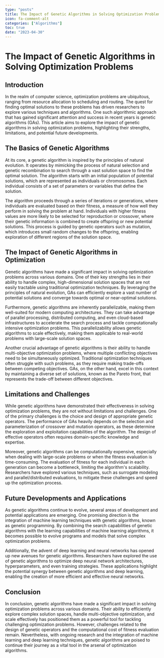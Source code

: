 ```yaml
---
type: "posts"
title: The Impact of Genetic Algorithms in Solving Optimization Problems
icon: fa-comment-alt
categories: ["Algorithms"]
toc: true
date: "2023-04-30"
---
```




# The Impact of Genetic Algorithms in Solving Optimization Problems

## Introduction

In the realm of computer science, optimization problems are ubiquitous, ranging from resource allocation to scheduling and routing. The quest for finding optimal solutions to these problems has driven researchers to explore various techniques and algorithms. One such algorithmic approach that has gained significant attention and success in recent years is genetic algorithms (GAs). This article aims to explore the impact of genetic algorithms in solving optimization problems, highlighting their strengths, limitations, and potential future developments.

## The Basics of Genetic Algorithms

At its core, a genetic algorithm is inspired by the principles of natural evolution. It operates by mimicking the process of natural selection and genetic recombination to search through a vast solution space to find the optimal solution. The algorithm starts with an initial population of potential solutions, which are represented as individuals or chromosomes. Each individual consists of a set of parameters or variables that define the solution.

The algorithm proceeds through a series of iterations or generations, where individuals are evaluated based on their fitness, a measure of how well they perform in solving the problem at hand. Individuals with higher fitness values are more likely to be selected for reproduction or crossover, where their genetic information is combined to create offspring or new potential solutions. This process is guided by genetic operators such as mutation, which introduces small random changes to the offspring, enabling exploration of different regions of the solution space.

## The Impact of Genetic Algorithms in Optimization

Genetic algorithms have made a significant impact in solving optimization problems across various domains. One of their key strengths lies in their ability to handle complex, high-dimensional solution spaces that are not easily tractable using traditional optimization techniques. By leveraging the principles of natural evolution, GAs can efficiently explore a vast number of potential solutions and converge towards optimal or near-optimal solutions.

Furthermore, genetic algorithms are inherently parallelizable, making them well-suited for modern computing architectures. They can take advantage of parallel processing, distributed computing, and even cloud-based infrastructures to accelerate the search process and tackle computationally intensive optimization problems. This parallelizability allows genetic algorithms to scale effectively, making them applicable to real-world problems with large-scale solution spaces.

Another crucial advantage of genetic algorithms is their ability to handle multi-objective optimization problems, where multiple conflicting objectives need to be simultaneously optimized. Traditional optimization techniques often struggle with such problems, as they require making trade-offs between competing objectives. GAs, on the other hand, excel in this context by maintaining a diverse set of solutions, known as the Pareto front, that represents the trade-off between different objectives.

## Limitations and Challenges

While genetic algorithms have demonstrated their effectiveness in solving optimization problems, they are not without limitations and challenges. One of the primary challenges is the choice and design of appropriate genetic operators. The performance of GAs heavily depends on the selection and parameterization of crossover and mutation operators, as these determine the exploration and exploitation capabilities of the algorithm. The design of effective operators often requires domain-specific knowledge and expertise.

Moreover, genetic algorithms can be computationally expensive, especially when dealing with large-scale problems or when the fitness evaluation is time-consuming. The evaluation of fitness for each individual in each generation can become a bottleneck, limiting the algorithm's scalability. Researchers have explored various techniques, such as surrogate modeling and parallel/distributed evaluations, to mitigate these challenges and speed up the optimization process.

## Future Developments and Applications

As genetic algorithms continue to evolve, several areas of development and potential applications are emerging. One promising direction is the integration of machine learning techniques with genetic algorithms, known as genetic programming. By combining the search capabilities of genetic algorithms with the learning capabilities of machine learning algorithms, it becomes possible to evolve programs and models that solve complex optimization problems.

Additionally, the advent of deep learning and neural networks has opened up new avenues for genetic algorithms. Researchers have explored the use of genetic algorithms to optimize deep neural network architectures, hyperparameters, and even training strategies. These applications highlight the potential synergy between genetic algorithms and deep learning, enabling the creation of more efficient and effective neural networks.

## Conclusion

In conclusion, genetic algorithms have made a significant impact in solving optimization problems across various domains. Their ability to efficiently explore complex solution spaces, handle multi-objective optimization, and scale effectively has positioned them as a powerful tool for tackling challenging optimization problems. However, challenges related to the design of genetic operators and the computational cost of fitness evaluation remain. Nevertheless, with ongoing research and the integration of machine learning and deep learning techniques, genetic algorithms are poised to continue their journey as a vital tool in the arsenal of optimization algorithms.